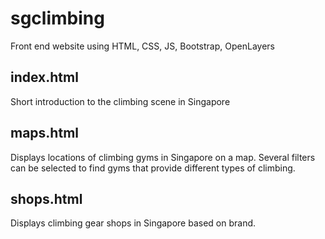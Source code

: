 # sgclimbing
Front end website using HTML, CSS, JS, Bootstrap, OpenLayers

## index.html
Short introduction to the climbing scene in Singapore

## maps.html
Displays locations of climbing gyms in Singapore on a map. Several filters can be selected to find gyms that provide different types of climbing.

## shops.html
Displays climbing gear shops in Singapore based on brand. 
